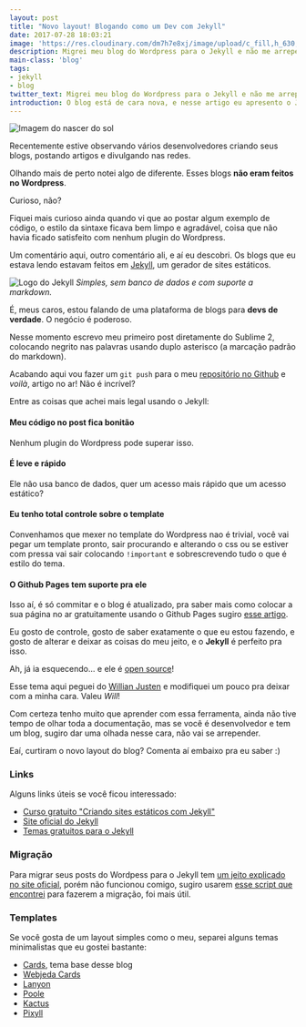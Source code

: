 ```yaml
---
layout: post
title: "Novo layout! Blogando como um Dev com Jekyll"
date: 2017-07-28 18:03:21
image: 'https://res.cloudinary.com/dm7h7e8xj/image/upload/c_fill,h_630,w_1200/v1501268554/sunrise_ttb9nk.jpg'
description: Migrei meu blog do Wordpress para o Jekyll e não me arrependo.
main-class: 'blog'
tags:
- jekyll
- blog
twitter_text: Migrei meu blog do Wordpress para o Jekyll e não me arrependo.
introduction: O blog está de cara nova, e nesse artigo eu apresento o Jekyll, uma ferramenta incrível para blogs sobre desenvolvimento.
---
```


![Imagem do nascer do sol](http://res.cloudinary.com/dm7h7e8xj/image/upload/c_fill,h_630,w_1200/v1501268554/sunrise_ttb9nk.jpg)

Recentemente estive observando vários desenvolvedores criando seus blogs, 
postando artigos e divulgando nas redes.

Olhando mais de perto notei algo de diferente. Esses blogs **não eram feitos no
Wordpress**.

Curioso, não?

Fiquei mais curioso ainda quando vi que ao postar algum exemplo de código, o
estilo da sintaxe ficava bem limpo e agradável, coisa que não havia ficado
satisfeito com nenhum plugin do Wordpress.

Um comentário aqui, outro comentário ali, e aí eu descobri. Os blogs que eu
estava lendo estavam feitos em [Jekyll](https://jekyllrb.com/), um gerador de sites estáticos.

![Logo do Jekyll](http://res.cloudinary.com/dm7h7e8xj/image/upload/v1501269680/jekyll_snrvqw.png)
*Simples, sem banco de dados e com suporte a markdown.*

É, meus caros, estou falando de uma plataforma de blogs para **devs de verdade**.
O negócio é poderoso.

Nesse momento escrevo meu primeiro post diretamente do Sublime 2, colocando
negrito nas palavras usando duplo asterisco (a marcação padrão do markdown).

Acabando aqui vou fazer um `git push` para o meu [repositório no Github](https://github.com/thiagorossener/thiagorossener.github.io) e *voilà*, artigo no ar! Não é incrível?

Entre as coisas que achei mais legal usando o Jekyll:

#### Meu código no post fica bonitão

Nenhum plugin do Wordpress pode superar isso.

#### É leve e rápido

Ele não usa banco de dados, quer um acesso mais rápido que um acesso estático?

#### Eu tenho total controle sobre o template

Convenhamos que mexer no template do Wordpress nao é trivial, você vai pegar um
template pronto, sair procurando e alterando o css ou se estiver com pressa vai
sair colocando `!important` e sobrescrevendo tudo o que é estilo do tema.

#### O Github Pages tem suporte pra ele

Isso aí, é só commitar e o blog é atualizado, pra saber mais como colocar a sua
página no ar gratuitamente usando o Github Pages sugiro [esse artigo](https://willianjusten.com.br/dominio-proprio-no-github-pages/).

Eu gosto de controle, gosto de saber exatamente o que eu estou fazendo, e 
gosto de alterar e deixar as coisas do meu jeito, e o **Jekyll** é perfeito pra isso.

Ah, já ia esquecendo... e ele é [open source](https://github.com/jekyll/jekyll)!

Esse tema aqui peguei do [Willian Justen](https://github.com/willianjusten/cards-jekyll-template) e modifiquei um pouco pra deixar com a minha cara. Valeu *Will*!

Com certeza tenho muito que aprender com essa ferramenta, ainda não tive tempo de
olhar toda a documentação, mas se você é desenvolvedor e tem um blog, sugiro dar
uma olhada nesse cara, não vai se arrepender.

Eaí, curtiram o novo layout do blog? Comenta aí embaixo pra eu saber :)

### Links

Alguns links úteis se você ficou interessado:

- [Curso gratuito "Criando sites estáticos com Jekyll"](https://www.udemy.com/criando-sites-estaticos-com-jekyll/learn/v4/overview)
- [Site oficial do Jekyll](https://jekyllrb.com/)
- [Temas gratuitos para o Jekyll](http://jekyllthemes.org/)

### Migração

Para migrar seus posts do Wordpess para o Jekyll tem [um jeito explicado no site
oficial](http://import.jekyllrb.com/docs/wordpress/), porém não funcionou comigo,
sugiro usarem [esse script que encontrei](https://gist.github.com/evanwalsh/6131008)
para fazerem a migração, foi mais útil.

### Templates

Se você gosta de um layout simples como o meu, separei alguns temas minimalistas
que eu gostei bastante:

- [Cards](https://willianjusten.com.br/cards-jekyll-template/), tema base desse blog
- [Webjeda Cards](http://webjeda.com/cards/)
- [Lanyon](http://lanyon.getpoole.com/)
- [Poole](http://demo.getpoole.com/)
- [Kactus](http://nick.balestra.ch/2015/Kactus/)
- [Pixyll](http://pixyll.com/)
